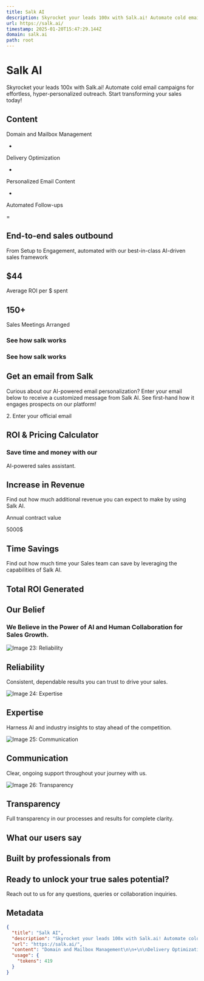 ```yaml
---
title: Salk AI
description: Skyrocket your leads 100x with Salk.ai! Automate cold email campaigns for effortless, hyper-personalized outreach. Start transforming your sales today!
url: https://salk.ai/
timestamp: 2025-01-20T15:47:29.144Z
domain: salk.ai
path: root
---
```


# Salk AI


Skyrocket your leads 100x with Salk.ai! Automate cold email campaigns for effortless, hyper-personalized outreach. Start transforming your sales today!


## Content

Domain and Mailbox Management

+

Delivery Optimization

+

Personalized Email Content

+

Automated Follow-ups

\=

End-to-end sales outbound
-------------------------

From Setup to Engagement, automated with our best-in-class AI-driven sales framework

$44
---

Average ROI per $ spent

150+
----

Sales Meetings Arranged

### See how salk works

### See how salk works

Get an email from Salk
----------------------

Curious about our AI-powered email personalization? Enter your email below to receive a customized message from Salk AI. See first-hand how it engages prospects on our platform!

2\. Enter your official email

ROI & Pricing Calculator
------------------------

### Save time and money with our  
AI-powered sales assistant.

Increase in Revenue
-------------------

Find out how much additional revenue you can expect to make by using Salk AI.

Annual contract value

5000$

Time Savings
------------

Find out how much time your Sales team can save by leveraging the capabilities of Salk AI.

Total ROI Generated
-------------------

Our Belief
----------

### We Believe in the Power of AI and Human Collaboration for Sales Growth.

![Image 23: Reliability](https://salk.ai/gif/our-belief/reliability.gif)

Reliability
-----------

Consistent, dependable results you can trust to drive your sales.

![Image 24: Expertise](https://salk.ai/gif/our-belief/expertise.gif)

Expertise
---------

Harness AI and industry insights to stay ahead of the competition.

![Image 25: Communication](https://salk.ai/gif/our-belief/communication.gif)

Communication
-------------

Clear, ongoing support throughout your journey with us.

![Image 26: Transparency](https://salk.ai/gif/our-belief/transparency.gif)

Transparency
------------

Full transparency in our processes and results for complete clarity.

What our users say
------------------

Built by professionals from
---------------------------

Ready to unlock your true sales potential?
------------------------------------------

Reach out to us for any questions, queries or collaboration inquiries.

## Metadata

```json
{
  "title": "Salk AI",
  "description": "Skyrocket your leads 100x with Salk.ai! Automate cold email campaigns for effortless, hyper-personalized outreach. Start transforming your sales today!",
  "url": "https://salk.ai/",
  "content": "Domain and Mailbox Management\n\n+\n\nDelivery Optimization\n\n+\n\nPersonalized Email Content\n\n+\n\nAutomated Follow-ups\n\n\\=\n\nEnd-to-end sales outbound\n-------------------------\n\nFrom Setup to Engagement, automated with our best-in-class AI-driven sales framework\n\n$44\n---\n\nAverage ROI per $ spent\n\n150+\n----\n\nSales Meetings Arranged\n\n### See how salk works\n\n### See how salk works\n\nGet an email from Salk\n----------------------\n\nCurious about our AI-powered email personalization? Enter your email below to receive a customized message from Salk AI. See first-hand how it engages prospects on our platform!\n\n2\\. Enter your official email\n\nROI & Pricing Calculator\n------------------------\n\n### Save time and money with our  \nAI-powered sales assistant.\n\nIncrease in Revenue\n-------------------\n\nFind out how much additional revenue you can expect to make by using Salk AI.\n\nAnnual contract value\n\n5000$\n\nTime Savings\n------------\n\nFind out how much time your Sales team can save by leveraging the capabilities of Salk AI.\n\nTotal ROI Generated\n-------------------\n\nOur Belief\n----------\n\n### We Believe in the Power of AI and Human Collaboration for Sales Growth.\n\n![Image 23: Reliability](https://salk.ai/gif/our-belief/reliability.gif)\n\nReliability\n-----------\n\nConsistent, dependable results you can trust to drive your sales.\n\n![Image 24: Expertise](https://salk.ai/gif/our-belief/expertise.gif)\n\nExpertise\n---------\n\nHarness AI and industry insights to stay ahead of the competition.\n\n![Image 25: Communication](https://salk.ai/gif/our-belief/communication.gif)\n\nCommunication\n-------------\n\nClear, ongoing support throughout your journey with us.\n\n![Image 26: Transparency](https://salk.ai/gif/our-belief/transparency.gif)\n\nTransparency\n------------\n\nFull transparency in our processes and results for complete clarity.\n\nWhat our users say\n------------------\n\nBuilt by professionals from\n---------------------------\n\nReady to unlock your true sales potential?\n------------------------------------------\n\nReach out to us for any questions, queries or collaboration inquiries.",
  "usage": {
    "tokens": 419
  }
}
```

